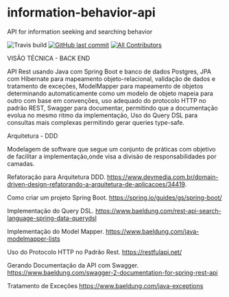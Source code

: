 # information-behavior-api
API for information seeking and searching behavior

![Travis build](https://api.travis-ci.com/cleberpinelli/information-behavior-api.svg?branch=main)
[![GitHub last commit](https://img.shields.io/github/last-commit/cleberpinelli/information-behavior-api)](https://github.com/cleberpinelli/information-behavior-api/commits/main)
[![All Contributors](https://img.shields.io/badge/all_contributors-1-orange.svg?style=flat-square)](#contributors-)

VISÃO TÉCNICA - BACK END

API Rest usando Java com Spring Boot e banco de dados Postgres, JPA com Hibernate para mapeamento objeto-relacional, validação de dados e tratamento de exceções, ModelMapper para mapeamento de objetos determinando automaticamente como um modelo de objeto mapeia para outro com base em convenções, uso adequado do protocolo HTTP no padrão REST, Swagger para documentar, permitindo que a documentação evolua no mesmo ritmo da implementação, Uso do Query DSL para consultas mais complexas permitindo gerar queries type-safe.

Arquitetura - DDD

Modelagem de software que segue um conjunto de práticas com objetivo de facilitar a implementação,onde visa a divisão de responsabilidades por camadas.

Refatoração para Arquitetura DDD. https://www.devmedia.com.br/domain-driven-design-refatorando-a-arquitetura-de-aplicacoes/34419.

Como criar um projeto Spring Boot. https://spring.io/guides/gs/spring-boot/

Implementação do Query DSL. https://www.baeldung.com/rest-api-search-language-spring-data-querydsl

Implementação do Model Mapper. https://www.baeldung.com/java-modelmapper-lists

Uso do Protocolo HTTP no Padrão Rest. https://restfulapi.net/

Gerando Documentação da API com Swagger. https://www.baeldung.com/swagger-2-documentation-for-spring-rest-api

Tratamento de Exceções https://www.baeldung.com/java-exceptions
